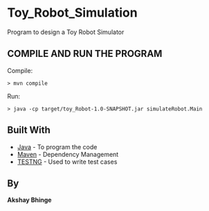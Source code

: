 # Toy_Robot_Simulation

Program to design a Toy Robot Simulator

## COMPILE AND RUN THE PROGRAM

Compile:
```
> mvn compile
```
Run:
```
> java -cp target/toy_Robot-1.0-SNAPSHOT.jar simulateRobot.Main
```

## Built With

* [Java](https://docs.oracle.com/en/java//) - To program the code
* [Maven](https://maven.apache.org/) - Dependency Management
* [TESTNG](http://testng.org/doc/documentation-main.html) - Used to write test cases


## By

**Akshay Bhinge** 
